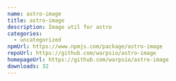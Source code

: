 ```yaml
---
name: astro-image
title: astro-image
description: Image util for astro
categories:
  - uncategorized
npmUrl: https://www.npmjs.com/package/astro-image
repoUrl: https://github.com/warpsio/astro-image
homepageUrl: https://github.com/warpsio/astro-image
downloads: 32
---
```

